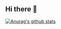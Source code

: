 ## Hi there 👋
[![Anurag's github stats](https://github-readme-stats.vercel.app/api?username=HeinousAgenda38)](https://github.com/anuraghazra/github-readme-stats)

<!--
**HeinousAgenda38/HeinousAgenda38** is a ✨ _special_ ✨ repository because its `README.md` (this file) appears on your GitHub profile.

Here are some ideas to get you started:

- 🔭 I’m currently working on ...
- 🌱 I’m currently learning ...
- 👯 I’m looking to collaborate on ...
- 🤔 I’m looking for help with ...
- 💬 Ask me about ...
- 📫 How to reach me: ...
- 😄 Pronouns: ...
- ⚡ Fun fact: ...
-->
